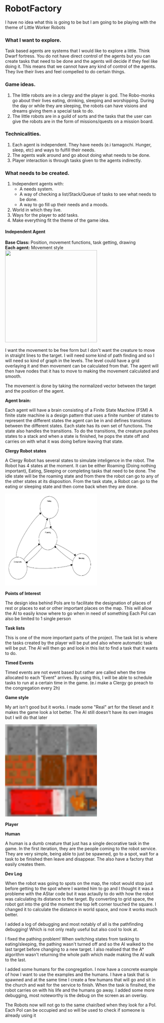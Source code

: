 # RobotFactory
I have no idea what this is going to be but I am going to be playing with the theme of Little Worker Robots

### What I want to explore.
Task based agents are systems that I would like to explore a little.
Think Dwarf fortress. You do not have direct control of the agents
but you can create tasks that need to be done and the agents will
decide if they feel like doing it. This means that we cannot have
any kind of control of the agents. They live their lives and feel
compelled to do certain things.

### Game ideas.
1. The little robots are in a clergy and the player is god.
The Robo-monks go about their lives eating, drinking, sleeping and
worshipping. During the day or while they are sleeping, the robots
can have visions and dreams giving them a special task to do.
2. The little robots are in a guild of sorts and the tasks
that the user can give the robots are in the form of missions/quests
on a mission board.

### Technicalities.
1. Each agent is independent. They have needs (e.i tamagochi.
Hunger, sleep, etc) and ways to fulfill their needs.
2. The agents walk around and go about doing what needs to be done.
3. Player interaction is through tasks given to the agents indirectly.

### What needs to be created.
1. Independent agents with:
    * A needs system.
    * A way of checking a list/Stack/Queue of tasks
    to see what needs to be done.
    * A way to go fill up their needs and a moods.
2. World in which they live.
3. Ways for the player to add tasks.
4. Make everything fit the theme of the game idea.

#### Independent Agent
**Base Class:** Position, movement functions, task getting, drawing
<br>
**Each agent:** Movement style <br>
<img src="https://github.com/FearlessClock/RobotFactory/raw/master/docs/Movement%20and%20brain.gif" alt="" width="300" height="300"><br>
<p>I want the movement to be free form but I don't want the creature to
move in straight lines to the target. I will need some kind of path finding
and so I will need so kind of graph in the levels. The level could have
a grid overlaying it and then movement can be calculated from that. The
agent will then have nodes that it has to move to making the movement
calculated and smooth.</p>
<p>The movement is done by taking the normalized vector between the target
and the position of the agent.</p>

**Agent brain:** <p>Each agent will have a brain consisting of a Finite
State Machine (FSM) A finite state machine is a design pattern that uses
a finite number of states to represent the different states the agent can
be in and defines transitions between the different states. Each state
has its own set of functions. The state also handles the transitions.
To do the transitions, the creature pushes states to a stack and when
a state is finished, he pops the state off and carries on with what it
was doing before leaving that state.</p>

**Clergy Robot states**
<p>A Clergy Robot has several states to simulate inteligence in the robot.
The Robot has 4 states at the moment. It can be either Roaming (Doing nothing
important), Eating, Sleeping or completing tasks that need to be done.
The idle state will be the roaming state and from there the robot can go
to any of the other states at its disposition. From the task state,
a Robot can go to the eating or sleeping state and then come back when
they are done.</p>
<img src="https://github.com/FearlessClock/RobotFactory/raw/master/docs/State%20Machine.png" alt="" width="300" height="300"><br>


**Points of Interest**
<p>The design idea behind PoIs are to facilitate the designation of places
of rest or places to eat or other important places on the map.
This will allow the AI to easily know where to go when in need of something
Each PoI can also be limited to 1 single person</p>

**Task lists**
<p>This is one of the more important parts of the project. The task list
is where the tasks created by the player will be put and also where
automatic task will be put. The AI will then go and look in this list to
find a task that it wants to do. </p>

**Timed Events**
<p>Timed events are not event based but rather are called when the time
allocated to each "Event" arrives. By using this, I will be able to
schedule tasks to run at a certain time in the game. (e.i make a Clergy
 go preach to the congregation every 2h)</p>

**Game style**
<p>My art isn't good but it works. I made some "Real" art for the tileset
and it makes the game look a lot better. The AI still doesn't have its
own images but I will do that later</p>
<img src="https://github.com/FearlessClock/RobotFactory/raw/master/images/TileSheet.png" alt="" width="300" height="300"><br>

**Player**
<p></p>

**Human**
<p>A human is a dumb creature that just has a single decorative task in
the game. In the first iteration, they are the people coming to the
robot service. They are very simple, being able to just be spawned,
go to a spot, wait for a task to be finished then leave and disappear.
The also have a factory that easily creates them.</p>

**Dev Log**
<p>When the robot was going to spots on the map, the robot would stop
just before getting to the spot where I wanted him to go and I thought
it was a probleme with the AStar code but it was actaully to do with
how the robot was calculating its distance to the target. By converting
to grid space, the robot got into the grid the moment the top left corner
touched the square. I changed it to calculate the distance in world space,
and now it works much better.</p>
<p>I added a log of debugging and most notably of all is the pathfinding
debugging! Which is not only really useful but also cool to look at. </p>

<p>I fixed the pathing problem! When switching states from tasking to
eating/sleeping, the pathing wasn't turned off and so the AI walked to
the last target before changing to a new target. I also realised that
the A* algorithm wasn't returning the whole path which made making the
AI walk to the last.</p>

<p>I added some humans for the congregation. I now have a concrete example
of how I want to use the examples and the humans. I have a task that is spawned
and at the same time I create a few humans that will go and sit in the church
and wait for the service to finish. When the task is finsihed, the robot
carries on with his life and the humans go away. I added some more debugging,
most noteworthy is the debug on the screen as an overlay.</p>

<p>The Robots now will not go to the same chair/bed when they look for a
PoI. Each PoI can be occupied and so will be used to check if someone is
already using it</p>

<p></p>
